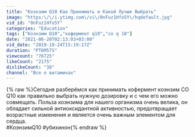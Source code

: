 ```yaml
---
title: "Коэнзим Q10 Как Принимать и Какой Лучше Выбрать"
image: "https:\/\/i.ytimg.com\/vi\/0nFuz1Hfo5Y\/hqdefault.jpg"
vid_id: "0nFuz1Hfo5Y"
categories: "Education"
tags: ["Коэнзим Q10","кофермент q10","co q 10"]
date: "2021-06-20T02:13:03+03:00"
vid_date: "2019-10-24T15:19:17Z"
duration: "PT6M57S"
viewcount: "76725"
likeCount: "2175"
dislikeCount: "38"
channel: "Все о витаминах"
---
```

{% raw %}Сегодня разберёмся как принимать кофермент коэнзим CO Q10 как правильно выбрать нужную дозировку и с чем его можно совмещать. Польза коэнзима для нашего организма очень велика, он обладает сильной антиоксидантной активностью, предотвращает возрастные изменения и является очень важным элементом для сердца. <br />#КоэнзимQ10 #убихинон{% endraw %}
